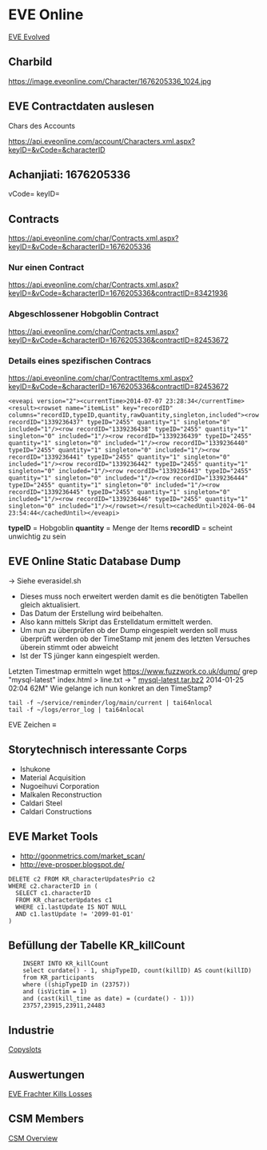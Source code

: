# EVE Online

[EVE Evolved](EVE_Evolved.md)
## Charbild

https://image.eveonline.com/Character/1676205336_1024.jpg


## EVE Contractdaten auslesen
Chars des Accounts

https://api.eveonline.com/account/Characters.xml.aspx?keyID=&vCode=&characterID


## Achanjiati: 1676205336
vCode=
keyID=

## Contracts

https://api.eveonline.com/char/Contracts.xml.aspx?keyID=&vCode=&characterID=1676205336

### Nur einen Contract

https://api.eveonline.com/char/Contracts.xml.aspx?keyID=&vCode=&characterID=1676205336&contractID=83421936

### Abgeschlossener Hobgoblin Contract

https://api.eveonline.com/char/Contracts.xml.aspx?keyID=&vCode=&characterID=1676205336&contractID=82453672

### Details eines spezifischen Contracs

https://api.eveonline.com/char/ContractItems.xml.aspx?keyID=&vCode=&characterID=1676205336&contractID=82453672

```
<eveapi version="2"><currentTime>2014-07-07 23:28:34</currentTime><result><rowset name="itemList" key="recordID" columns="recordID,typeID,quantity,rawQuantity,singleton,included"><row recordID="1339236437" typeID="2455" quantity="1" singleton="0" included="1"/><row recordID="1339236438" typeID="2455" quantity="1" singleton="0" included="1"/><row recordID="1339236439" typeID="2455" quantity="1" singleton="0" included="1"/><row recordID="1339236440" typeID="2455" quantity="1" singleton="0" included="1"/><row recordID="1339236441" typeID="2455" quantity="1" singleton="0" included="1"/><row recordID="1339236442" typeID="2455" quantity="1" singleton="0" included="1"/><row recordID="1339236443" typeID="2455" quantity="1" singleton="0" included="1"/><row recordID="1339236444" typeID="2455" quantity="1" singleton="0" included="1"/><row recordID="1339236445" typeID="2455" quantity="1" singleton="0" included="1"/><row recordID="1339236446" typeID="2455" quantity="1" singleton="0" included="1"/></rowset></result><cachedUntil>2024-06-04 23:54:44</cachedUntil></eveapi>
```

**typeID** = Hobgoblin
**quantity** = Menge der Items
**recordID** = scheint unwichtig zu sein


## EVE  Online Static Database Dump
-> Siehe everasidel.sh
* Dieses muss noch erweitert werden damit es die benötigten Tabellen gleich aktualisiert.
* Das Datum der Erstellung wird beibehalten.
* Also kann mittels Skript das Erstelldatum ermittelt werden.
* Um nun zu überprüfen ob der Dump eingespielt werden soll muss überprüft werden ob der TimeStamp mit jenem des letzten Versuches überein stimmt oder abweicht
* Ist der TS jünger kann eingespielt werden.


Letzten Timestmap ermitteln
wget https://www.fuzzwork.co.uk/dump/
grep "mysql-latest" index.html > line.txt
-> "     <a href="mysql-latest.tar.bz2">mysql-latest.tar.bz2</a>                    2014-01-25 02:04   62M"
Wie gelange ich nun konkret an den TimeStamp?

```
tail -f ~/service/reminder/log/main/current | tai64nlocal
tail -f ~/logs/error_log | tai64nlocal
```

EVE Zeichen ≡



## Storytechnisch interessante Corps
* Ishukone
* Material Acquisition
* Nugoeihuvi Corporation
* Malkalen Reconstruction
* Caldari Steel
* Caldari Constructions


## EVE Market Tools
* http://goonmetrics.com/market_scan/
* http://eve-prosper.blogspot.de/

```
DELETE c2 FROM KR_characterUpdatesPrio c2
WHERE c2.characterID in (
  SELECT c1.characterID
  FROM KR_characterUpdates c1
  WHERE c1.lastUpdate IS NOT NULL
  AND c1.lastUpdate != '2099-01-01'
)
```

## Befüllung der Tabelle KR_killCount
```
    INSERT INTO KR_killCount
    select curdate() - 1, shipTypeID, count(killID) AS count(killID)
    from KR_participants
    where ((shipTypeID in (23757))
    and (isVictim = 1)
    and (cast(kill_time as date) = (curdate() - 1)))
    23757,23915,23911,24483
```

## Industrie
[Copyslots](Copyslots.md)

## Auswertungen
[EVE Frachter Kills Losses](EVE_Frachter_Kills_Losses.md)
## CSM Members
[CSM Overview](CSM/CSM_Index.md)